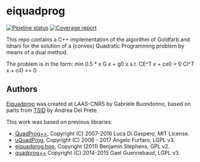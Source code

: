 # eiquadprog

[![Pipeline status](https://gepgitlab.laas.fr/stack-of-tasks/eiquadprog/badges/master/pipeline.svg)](https://gepgitlab.laas.fr/stack-of-tasks/eiquadprog/commits/master)
[![Coverage report](https://gepgitlab.laas.fr/stack-of-tasks/eiquadprog/badges/master/coverage.svg?job=doc-coverage)](http://projects.laas.fr/gepetto/doc/stack-of-tasks/eiquadprog/master/coverage/)

This repo contains a C++ implementation of the algorithm of Goldfarb and Idnani for the solution of a (convex) Quadratic Programming problem by means of a dual method.

The problem is in the form:
 min 0.5 * x G x + g0 x
 s.t.
 CE^T x + ce0 = 0
 CI^T x + ci0 >= 0

## Authors

[Eiquadprog](https://github.com/stack-of-tasks/eiquadprog) was created at LAAS-CNRS by Gabriele Buondonno, based on
parts from [TSID](https://github.com/stack-of-tasks/tsid) by Andrea Del Prete.

This work was based on previous libraries:
- [QuadProg++](https://github.com/liuq/QuadProgpp), Copyright (C) 2007-2016 Luca Di Gaspero, MIT License.
- [uQuadProg](https://github.com/fx74/uQuadProg), Copyright (C) 2006 - 2017 Angelo Furfaro, LGPL v3.
- [eiquadprog.hpp](http://www.cs.cmu.edu/~bstephe1/eiquadprog.hpp), Copyright (2011) Benjamin Stephens, GPL v2.
- [quadprog++](https://gitlab.inria.fr/alta/alta/blob/3c11d5a4ed6cd15ed39f938a1da1aecad1a4b31e/external/quadprog++/QuadProg++.cc)
  Copyright (C) 2014-2015 Gael Guennebaud, LGPL v3.
